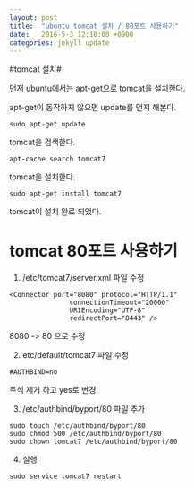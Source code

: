 ```yaml
---
layout: post
title:  "ubuntu tomcat 설치 / 80포트 사용하기"
date:   2016-5-3 12:10:00 +0900
categories: jekyll update
---
```


#tomcat 설치#

먼저 ubuntu에서는 apt-get으로 tomcat을 설치한다.

apt-get이 동작하지 않으면 update를 먼저 해본다.

```
sudo apt-get update
```

tomcat을 검색한다.

```
apt-cache search tomcat7
```

tomcat을 설치한다.

```
sudo apt-get install tomcat7
```

tomcat이 설치 완료 되었다.



# tomcat 80포트 사용하기 #

1. /etc/tomcat7/server.xml 파일 수정

```
<Connector port="8080" protocol="HTTP/1.1"
               connectionTimeout="20000"
               URIEncoding="UTF-8"
               redirectPort="8443" />
```
8080 -> 80 으로 수정

2. etc/default/tomcat7 파일 수정

```
#AUTHBIND=no
```
주석 제거 하고 yes로 변경


3. /etc/authbind/byport/80 파일 추가

```
sudo touch /etc/authbind/byport/80
sudo chmod 500 /etc/authbind/byport/80
sudo chown tomcat7 /etc/authbind/byport/80
```

4. 실행

```
sudo service tomcat7 restart
```















